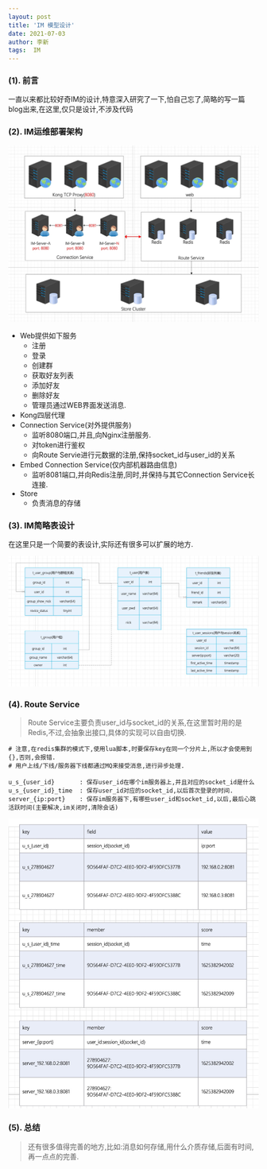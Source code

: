 ```yaml
---
layout: post
title: 'IM 模型设计'
date: 2021-07-03
author: 李新
tags:  IM
---
```


### (1). 前言
一直以来都比较好奇IM的设计,特意深入研究了一下,怕自己忘了,简略的写一篇blog出来,在这里,仅只是设计,不涉及代码  

### (2). IM运维部署架构
!["IM运维部署架构图"](/assets/im/imgs/im-deploy.jpg)

+ Web提供如下服务
  - 注册
  - 登录
  - 创建群
  - 获取好友列表
  - 添加好友
  - 删除好友
  - 管理员通过WEB界面发送消息.   
+ Kong四层代理
+ Connection Service(对外提供服务)
  - 监听8080端口,并且,向Nginx注册服务. 
  - 对token进行鉴权
  - 向Route Servie进行元数据的注册,保持socket_id与user_id的关系
+ Embed Connection Service(仅内部机器路由信息)
  - 监听8081端口,并向Redis注册,同时,并保持与其它Connection Service长连接.  
+ Store 
  - 负责消息的存储

### (3). IM简略表设计
在这里只是一个简要的表设计,实际还有很多可以扩展的地方.

!["IM表设计"](/assets/im/imgs/im-orm-design.png)

### (4). Route Service
> Route Service主要负责user_id与socket_id的关系,在这里暂时用的是Redis,不过,会抽象出接口,具体的实现可以自由切换.  

```
# 注意,在redis集群的模式下,使用lua脚本,时要保存key在同一个分片上,所以才会使用到{},否则,会报错.
# 用户上线/下线/服务器下线都通过MQ来接受消息,进行异步处理.

u_s_{user_id}       : 保存user_id在哪个im服务器上,并且对应的socket_id是什么
u_s_{user_id}_time  : 保存user_id对应的socket_id,以后首次登录的时间.
server_{ip:port}    : 保存im服务器下,有哪些user_id和socket_id,以后,最后心跳活跃时间(主要解决,im关闭时,清除会话)
```
!["Route Service"](/assets/im/imgs/im-session-route.png)
### (5). 总结
> 还有很多值得完善的地方,比如:消息如何存储,用什么介质存储,后面有时间,再一点点的完善.
